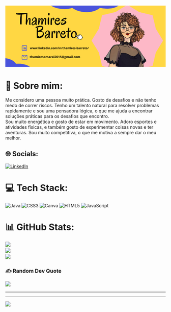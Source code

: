![](https://github.com/thamirsz/Thamires-Barreto/blob/b3acc20585140ad91304f101561603aaf7f0009e/Thamires.png)




# 💫 Sobre mim:
Me considero uma pessoa muito prática. Gosto de desafios e não tenho medo de correr riscos. Tenho um talento natural para resolver problemas rapidamente e sou uma pensadora lógica, o que me ajuda a encontrar soluções práticas para os desafios que encontro.<br>Sou muito energética e gosto de estar em movimento. Adoro esportes e atividades físicas, e também gosto de experimentar coisas novas e ter aventuras. Sou muito competitiva, o que me motiva a sempre dar o meu melhor.


## 🌐 Socials:
[![LinkedIn](https://img.shields.io/badge/LinkedIn-%230077B5.svg?logo=linkedin&logoColor=white)](https://linkedin.com/in/https://www.linkedin.com/in/thamires-barreto/) 

# 💻 Tech Stack:
![Java](https://img.shields.io/badge/java-%23ED8B00.svg?style=for-the-badge&logo=java&logoColor=white) ![CSS3](https://img.shields.io/badge/css3-%231572B6.svg?style=for-the-badge&logo=css3&logoColor=white) ![Canva](https://img.shields.io/badge/Canva-%2300C4CC.svg?style=for-the-badge&logo=Canva&logoColor=white) ![HTML5](https://img.shields.io/badge/html5-%23E34F26.svg?style=for-the-badge&logo=html5&logoColor=white) ![JavaScript](https://img.shields.io/badge/javascript-%23323330.svg?style=for-the-badge&logo=javascript&logoColor=%23F7DF1E)
# 📊 GitHub Stats:
![](https://github-readme-stats.vercel.app/api?username=thamirsz&theme=dark&hide_border=false&include_all_commits=false&count_private=true)<br/>
![](https://github-readme-streak-stats.herokuapp.com/?user=thamirsz&theme=dark&hide_border=false)<br/>
![](https://github-readme-stats.vercel.app/api/top-langs/?username=thamirsz&theme=dark&hide_border=false&include_all_commits=false&count_private=true&layout=compact)

### ✍️ Random Dev Quote
![](https://quotes-github-readme.vercel.app/api?type=horizontal&theme=radical)

---
---
[![](https://visitcount.itsvg.in/api?id=thamirsz&icon=0&color=0)](https://visitcount.itsvg.in)


